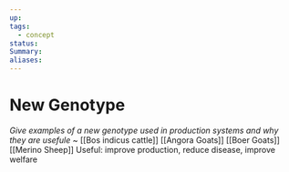 ```yaml
---
up: 
tags:
  - concept
status: 
Summary:
aliases:
---
```

# New Genotype
*Give examples of a new genotype used in production systems and why they are usefule*
~
[[Bos indicus cattle]]
[[Angora Goats]]
[[Boer Goats]]
[[Merino Sheep]]
Useful: improve production, reduce disease, improve welfare